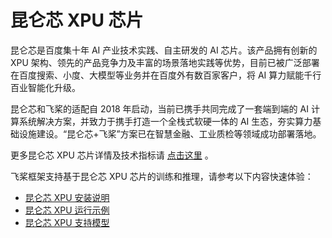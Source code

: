 
# 昆仑芯 XPU 芯片

昆仑芯是百度集十年 AI 产业技术实践、自主研发的 AI 芯片。该产品拥有创新的 XPU 架构、领先的产品竞争力及丰富的场景落地实践等优势，目前已被广泛部署在百度搜索、小度、大模型等业务并在百度外有数百家客户，将 AI 算力赋能千行百业智能化升级。

昆仑芯和飞桨的适配自 2018 年启动，当前已携手共同完成了一套端到端的 AI 计算系统解决方案，并致力于携手打造一个全栈式软硬一体的 AI 生态，夯实算力基础设施建设。“昆仑芯+飞桨”方案已在智慧金融、工业质检等领域成功部署落地。

更多昆仑芯 XPU 芯片详情及技术指标请 [点击这里](https://www.kunlunxin.com/) 。

飞桨框架支持基于昆仑芯 XPU 芯片的训练和推理，请参考以下内容快速体验：

- [昆仑芯 XPU 安装说明](../guides/hardware_support/xpu/install_cn.html)
- [昆仑芯 XPU 运行示例](../guides/hardware_support/xpu/example_cn.html)
- [昆仑芯 XPU 支持模型](../guides/hardware_support/xpu/support_cn.html)
